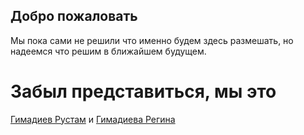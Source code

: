 ## Добро пожаловать

Мы пока сами не решили что именно будем здесь размешать, но надеемся что решим в ближайшем будущем.

# Забыл представиться, мы это 

[Гимадиев Рустам](https://vk.com/gimadiev_kzn) и [Гимадиева Регина](https://vk.com/id12752582)
